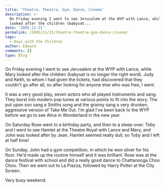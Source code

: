 ```yaml
---
title: 'Theatre, Theatre, Gym, Dance, Cinema'
description: >-
  On Friday evening I went to see Jerusalem at the WYP with Lance, while Mary
  looked after the children (babysat...
date: '2005-11-21'
permalink: /2005/11/21/theatre-theatre-gym-dance-cinema/
tags:
  - Days with the Children
author: Edward
comments: []
type: Blog
---
```


On Friday evening I went to see Jerusalem at the WYP with Lance, while
Mary looked after the children (babysat is no longer the right word).
Judy and Keith, to whom I had given the tickets, had discovered that
they couldn\'t go after all, so after looking for anyone else who was
free, I went.

It was a very good play, seven actors who all played instruments and
sang. They burst into modern pop tunes at various points to fit into the
story. The put upon son sang a Smiths song and the granny sang a very
drunken, aggressive version of Take Me Out. I\'m glad I\'ve been back to
the WYP before we go to see Alice in Wonderland in the new year.

On Saturday Rose went to a birthday party, and then to a sleep-over.
Toby and I went to see Hamlet at the Theatre Royal with Lance and Mary,
and John was looked after by Jean. Hamlet seemed really dull, so Toby
and I left at half time!

On Sunday, John had a gym competition, in which he won silver for his
floor. He\'d made up the routine himself and it was brilliant. Rose was
at the dance festival with school and did a really good dance to
Chattanooga Choo Choo. Then we went out to La Piazza, followed by Harry
Potter at the City Screen.

Very busy weekend.

